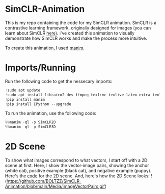 # SimCLR-Animation
This is my repo containing the code for my SimCLR animation. SimCLR is a contrastive learning framework, originally designed for images (you can learn about SimCLR [here](https://www.datascientistsden.com/post/contrastive-learning-paper-simclr)). I've created this animation to visually demonstrate how SimCLR works and make the process more intuitive. 

To create this animation, I used [manim](https://github.com/3b1b/manim).
# Imports/Running
Run the following code to get the nessecary imports:
```python
!sudo apt update
!sudo apt install libcairo2-dev ffmpeg texlive texlive-latex-extra texlive-fonts-extra texlive-latex-recommended texlive-science tipa libpango1.0-dev
!pip install manim
!pip install IPython --upgrade
```
To run the animation, use the following code:
```python
%%manim -ql -p SimCLR2D
%%manim -ql -p SimCLR3D
```
# 2D Scene
To show what images correspond to what vectors, I start off with a 2D scene at first. Here, I show the vector-image pairs, showing the anchor (white cat), positive example (black cat), and negative example (puppy). Here's the [code]() for the 2D scene. And, here's how the 2D Scene looks:
!(https://github.com/BOLTZZ/SimCLR-Animation/blob/main/Media/imageVectorPairs.gif)
